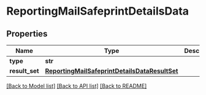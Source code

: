 # ReportingMailSafeprintDetailsData

## Properties
Name | Type | Description | Notes
------------ | ------------- | ------------- | -------------
**type** | **str** |  | [optional] 
**result_set** | [**ReportingMailSafeprintDetailsDataResultSet**](ReportingMailSafeprintDetailsDataResultSet.md) |  | [optional] 

[[Back to Model list]](../README.md#documentation-for-models) [[Back to API list]](../README.md#documentation-for-api-endpoints) [[Back to README]](../README.md)

